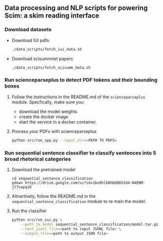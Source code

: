 ## Data processing and NLP scripts for powering Scim: a skim reading interface

### Download datasets
- Download IUI pdfs

    ```bash
    ./data_scripts/fetch_iui_data.sh
    ```

- Download scisummnet papers

    ```bash
    ./data_scripts/fetch_scisumm_data.sh
    ```

### Run scienceparseplus to detect PDF tokens and their bounding boxes

1. Follow the instructions in the README.md of the `scienceparseplus` module. Specfically, make sure you:
    - download the model weights
    - create the docker image
    - start the service in a docker container.
2. Process your PDFs with scienceparseplus

    ```bash
    python src/run_spp.py --input_dir=<PATH TO PDFS>
    ```
### Run sequential sentence classifier to classify sentences into 5 broad rhetorical categories

1. Download the pretrained model

    ```
    cd sequential_sentence_classification
    gdown https://drive.google.com/uc?id=1bx9hl6AhQdQ6hId4-N4ENM-jt7cwpqi6
    ```

2. Altnertively, follow the README.md in the `sequential_sentence_classification` module to re-train the model.
3. Run the classifier

    ```bash
    python src/run_ssc.py \
        --path_to_model sequential_sentence_classification/model.tar.gz \
        --test_jsonl_file=<path to input JSONL file> \
        --output_file=<path to output JSON file>
    ```
